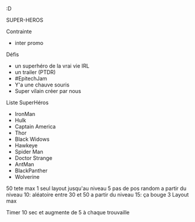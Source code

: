 :D

SUPER-HEROS

Contrainte
* inter promo

Défis
* un superhéro de la vrai vie IRL
* un trailer (PTDR)
* #EpitechJam
* Y'a une chauve souris
* Super vilain créer par nous

Liste SuperHéros
* IronMan
* Hulk
* Captain America
* Thor
* Black Widows
* Hawkeye
* Spider Man
* Doctor Strange
* AntMan
* BlackPanther
* Wolverine

50 tete max
1 seul layout jusqu'au niveau 5 pas de pos random
a partir du niveau 10: aléatoire entre 30 et 50
a partir du niveau 15: ça bouge
3 Layout max

Timer 10 sec et augmente de 5 à chaque trouvaille

